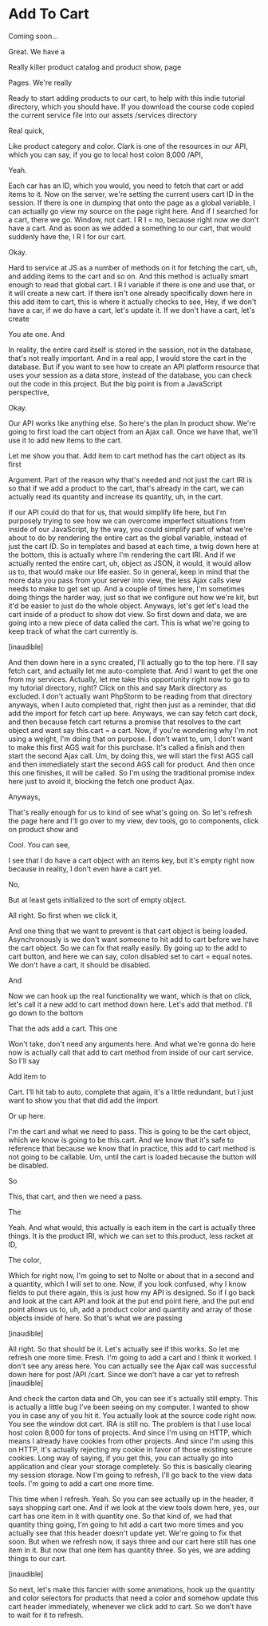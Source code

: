 # Add To Cart

Coming soon...

Great. We have a

Really killer product catalog and product show, page

Pages. We're really

Ready to start adding products to our cart, to help with this indie tutorial
directory, which you should have. If you download the course code copied the current
service file into our assets /services directory

Real quick,

Like product category and color. Clark is one of the resources in our API, which you
can say, if you go to local host colon 8,000 /API,

Yeah.

Each car has an ID, which you would, you need to fetch that cart or add items to it.
Now on the server, we're setting the current users cart ID in the session. If there
is one in dumping that onto the page as a global variable, I can actually go view my
source on the page right here. And if I searched for a cart, there we go. Window, not
cart. I R I = no, because right now we don't have a cart. And as soon as we added a
something to our cart, that would suddenly have the, I R I for our cart.

Okay.

Hard to service at JS as a number of methods on it for fetching the cart, uh, and
adding items to the cart and so on. And this method is actually smart enough to read
that global cart. I R I variable if there is one and use that, or it will create a
new cart. If there isn't one already specifically down here in this add item to cart,
this is where it actually checks to see, Hey, if we don't have a car, if we do have a
cart, let's update it. If we don't have a cart, let's create

You ate one. And

In reality, the entire card itself is stored in the session, not in the database,
that's not really important. And in a real app, I would store the cart in the
database. But if you want to see how to create an API platform resource that uses
your session as a data store, instead of the database, you can check out the code in
this project. But the big point is from a JavaScript perspective,

Okay.

Our API works like anything else. So here's the plan In product show. We're going to
first load the cart object from an Ajax call. Once we have that, we'll use it to add
new items to the cart.

Let me show you that. Add item to cart method has the cart object as its first

Argument. Part of the reason why that's needed and not just the cart IRI is so that
if we add a product to the cart, that's already in the cart, we can actually read its
quantity and increase its quantity, uh, in the cart.

If our API could do that for us, that would simplify life here, but I'm purposely
trying to see how we can overcome imperfect situations from inside of our JavaScript,
by the way, you could simplify part of what we're about to do by rendering the entire
cart as the global variable, instead of just the cart ID. So in templates and based
at each time, a twig down here at the bottom, this is actually where I'm rendering
the cart IRI. And if we actually rented the entire cart, uh, object as JSON, it
would, it would allow us to, that would make our life easier. So in general, keep in
mind that the more data you pass from your server into view, the less Ajax calls view
needs to make to get set up. And a couple of times here, I'm sometimes doing things
the harder way, just so that we configure out how we're kit, but it'd be easier to
just do the whole object. Anyways, let's get let's load the cart inside of a product
to show dot view. So first down and data, we are going into a new piece of data
called the cart. This is what we're going to keep track of what the cart currently
is.

[inaudible]

And then down here in a sync created, I'll actually go to the top here. I'll say
fetch cart, and actually let me auto-complete that. And I want to get the one from my
services. Actually, let me take this opportunity right now to go to my tutorial
directory, right? Click on this and say Mark directory as excluded. I don't actually
want PhpStorm to be reading from that directory anyways, when I auto completed that,
right then just as a reminder, that did add the import for fetch cart up here.
Anyways, we can say fetch cart dock, and then because fetch cart returns a promise
that resolves to the cart object and want say this.cart = a cart. Now, if you're
wondering why I'm not using a weight, I'm doing that on purpose. I don't want to, um,
I don't want to make this first AGS wait for this purchase. It's called a finish and
then start the second Ajax call. Um, by doing this, we will start the first AGS call
and then immediately start the second AGS call for product. And then once this one
finishes, it will be called. So I'm using the traditional promise index here just to
avoid it, blocking the fetch one product Ajax.

Anyways,

That's really enough for us to kind of see what's going on. So let's refresh the page
here and I'll go over to my view, dev tools, go to components, click on product show
and

Cool. You can see,

I see that I do have a cart object with an items key, but it's empty right now
because in reality, I don't even have a cart yet.

No,

But at least gets initialized to the sort of empty object.

All right. So first when we click it,

And one thing that we want to prevent is that cart object is being loaded.
Asynchronously is we don't want someone to hit add to cart before we have the cart
object. So we can fix that really easily. By going up to the add to cart button, and
here we can say, colon disabled set to cart = equal notes. We don't have a cart, it
should be disabled.

And

Now we can hook up the real functionality we want, which is that on click, let's call
it a new add to cart method down here. Let's add that method. I'll go down to the
bottom

That the ads add a cart. This one

Won't take, don't need any arguments here. And what we're gonna do here now is
actually call that add to cart method from inside of our cart service. So I'll say

Add item to

Cart. I'll hit tab to auto, complete that again, it's a little redundant, but I just
want to show you that that did add the import

Or up here.

I'm the cart and what we need to pass. This is going to be the cart object, which we
know is going to be this.cart. And we know that it's safe to reference that because
we know that in practice, this add to cart method is not going to be callable. Um,
until the cart is loaded because the button will be disabled.

So

This, that cart, and then we need a pass.

The

Yeah. And what would, this actually is each item in the cart is actually three
things. It is the product IRI, which we can set to this.product, less racket at ID,

The color,

Which for right now, I'm going to set to Nolte or about that in a second and a
quantity, which I will set to one. Now, if you look confused, why I know fields to
put there again, this is just how my API is designed. So if I go back and look at the
cart API and look at the put end point here, and the put end point allows us to, uh,
add a product color and quantity and array of those objects inside of here. So that's
what we are passing

[inaudible]

All right. So that should be it. Let's actually see if this works. So let me refresh
one more time. Fresh. I'm going to add a cart and I think it worked. I don't see any
areas here. You can actually see the Ajax call was successful down here for post /API
/cart. Since we don't have a car yet to refresh [inaudible]

And check the carton data and Oh, you can see it's actually still empty. This is
actually a little bug I've been seeing on my computer. I wanted to show you in case
any of you hit it. You actually look at the source code right now. You see the window
dot cart. IRA is still no. The problem is that I use local host colon 8,000 for tons
of projects. And since I'm using on HTTP, which means I already have cookies from
other projects. And since I'm using this on HTTP, it's actually rejecting my cookie
in favor of those existing secure cookies. Long way of saying, if you get this, you
can actually go into application and clear your storage completely. So this is
basically clearing my session storage. Now I'm going to refresh, I'll go back to the
view data tools. I'm going to add a cart one more time.

This time when I refresh. Yeah. So you can see actually up in the header, it says
shopping cart one. And if we look at the view tools down here, yes, our cart has one
item in it with quantity one. So that kind of, we had that quantity thing going, I'm
going to hit add a cart two more times and you actually see that this header doesn't
update yet. We're going to fix that soon. But when we refresh now, it says three and
our cart here still has one item in it. But now that one item has quantity three. So
yes, we are adding things to our cart.

[inaudible]

So next, let's make this fancier with some animations, hook up the quantity and color
selectors for products that need a color and somehow update this cart header
immediately, whenever we click add to cart. So we don't have to wait for it to
refresh.

